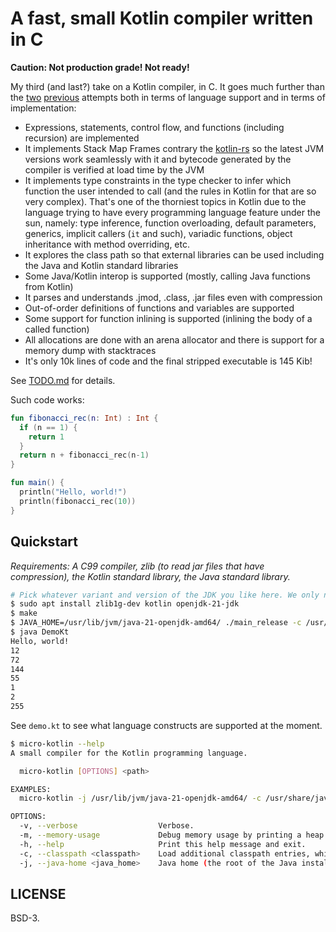 # A fast, small Kotlin compiler written in C

**Caution: Not production grade! Not ready!**


My third (and last?) take on a Kotlin compiler, in C. It goes much further than the [two](https://github.com/gaultier/kotlin-rs) [previous](https://github.com/gaultier/microkt) attempts both in terms of language support and in terms of implementation:

- Expressions, statements, control flow, and functions (including recursion) are implemented
- It implements Stack Map Frames contrary the [kotlin-rs](https://github.com/gaultier/kotlin-rs) so the latest JVM versions work seamlessly with it and bytecode generated by the compiler is verified at load time by the JVM
- It implements type constraints in the type checker to infer which function the user intended to call (and the rules in Kotlin for that are so very complex). That's one of the thorniest topics in Kotlin due to the language trying to have every programming language feature under the sun, namely: type inference, function overloading, default parameters, generics, implicit callers (`it` and such), variadic functions, object inheritance with method overriding, etc.
- It explores the class path so that external libraries can be used including the Java and Kotlin standard libraries
- Some Java/Kotlin interop is supported (mostly, calling Java functions from Kotlin)
- It parses and understands .jmod, .class, .jar files even with compression
- Out-of-order definitions of functions and variables are supported
- Some support for function inlining is supported (inlining the body of a called function)
- All allocations are done with an arena allocator and there is support for a memory dump with stacktraces
- It's only 10k lines of code and the final stripped executable is 145 Kib!

See [TODO.md](TODO.md) for details.


Such code works:

```kotlin
fun fibonacci_rec(n: Int) : Int {
  if (n == 1) {
    return 1
  } 
  return n + fibonacci_rec(n-1)
}

fun main() {
  println("Hello, world!")
  println(fibonacci_rec(10))
}
```

## Quickstart

*Requirements: A C99 compiler, zlib (to read jar files that have compression), the Kotlin standard library, the Java standard library.*

```sh
# Pick whatever variant and version of the JDK you like here. We only need to get the Kotlin & Java standard library files.
$ sudo apt install zlib1g-dev kotlin openjdk-21-jdk 
$ make
$ JAVA_HOME=/usr/lib/jvm/java-21-openjdk-amd64/ ./main_release -c /usr/share/java/kotlin-stdlib.jar demo.kt  
$ java DemoKt
Hello, world!
12
72
144
55
1
2
255
```

See `demo.kt` to see what language constructs are supported at the moment.


```sh
$ micro-kotlin --help
A small compiler for the Kotlin programming language.

  micro-kotlin [OPTIONS] <path>

EXAMPLES:
  micro-kotlin -j /usr/lib/jvm/java-21-openjdk-amd64/ -c /usr/share/java/kotlin-stdlib.jar main.kt

OPTIONS:
  -v, --verbose                  Verbose.
  -m, --memory-usage             Debug memory usage by printing a heap dump in CSV form.
  -h, --help                     Print this help message and exit.
  -c, --classpath <classpath>    Load additional classpath entries, which are colon separated.
  -j, --java-home <java_home>    Java home (the root of the Java installation).
```

## LICENSE

BSD-3.
